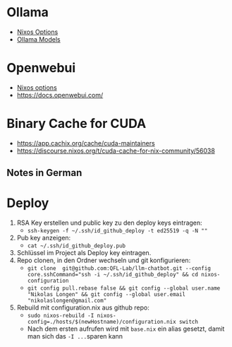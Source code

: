 # Ollama
- [Nixos Options](https://search.nixos.org/options?channel=24.11&query=ollama)
- [Ollama Models](https://ollama.com/search)

# Openwebui
- [Nixos options](https://search.nixos.org/options?channel=24.11&query=open-webui)
- https://docs.openwebui.com/

# Binary Cache for CUDA
- https://app.cachix.org/cache/cuda-maintainers
- https://discourse.nixos.org/t/cuda-cache-for-nix-community/56038

## Notes in German
# Deploy
1. RSA Key erstellen und public key zu den deploy keys eintragen:
    - `ssh-keygen -f ~/.ssh/id_github_deploy -t ed25519 -q -N ""`
2. Pub key anzeigen:
    - `cat ~/.ssh/id_github_deploy.pub`
3. Schlüssel im Project als Deploy key eintragen.
4. Repo clonen, in den Ordner wechseln und git konfigurieren:
    - `git clone  git@github.com:QFL-Lab/llm-chatbot.git --config core.sshCommand="ssh -i ~/.ssh/id_github_deploy" && cd nixos-configuration`
    - `git config pull.rebase false && git config --global user.name "Nikolas Longen" && git config --global user.email "nikolaslongen@gmail.com"`
5. Rebuild mit configuration.nix aus github repo: 
    - `sudo nixos-rebuild -I nixos-config=./hosts/$(newHostname)/configuration.nix switch`
    - Nach dem ersten aufrufen wird mit `base.nix` ein alias gesetzt, damit man sich das `-I ...`sparen kann
